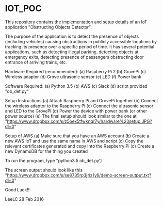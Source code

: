 # IOT_POC

This repository contains the implementation and setup details of an IoT application "Obstructing Objects Detector".

The purpose of the application is to detect the presence of objects (including vehicles) causing obstructions in publicly accessible locations by tracking its presence over a specific period of time. It has several potential applications, such as detecting illegal parking, detecting objects at emergency exits, detecting presence of passengers obstructing door entrance of arriving trains, etc.

Hardware Required (recommended):
  (a) Raspberry Pi 2
  (b) GrovePi
  (c) Wireless adaptor
  (d) Grove ultrasonic sensor
  (e) LED
  (f) Power bank
  
Software Required:
  (a) Python 3.5
  (b) AWS
  (c) Slack
  (d) script provided "ob_det.py"
  
Setup Instructions
  (a) Attach Raspberry Pi and GrovePi together
  (b) Connect the wireless adaptor to the Raspberry Pi
  (c) Connect the ultrasonic sensor and LED to the GrovePi
  (d) Power the device with power bank (or other power source)
  (e) The final setup should look similar to the one at "https://www.dropbox.com/s/z5oex5tfwknqr7y/hardware%20setup.JPG?dl=0"
  
Setup of AWS
  (a) Make sure that you have an AWS account
  (b) Create a new AWS IoT and use the same name in AWS and script
  (c) Copy the relevant certificates generated and copy into the Raspberry Pi
  (d) Create a new DynamoDB for the thing you created

To run the program, type "python3.5 ob_det.py')

The screen output should look like this "https://www.dropbox.com/s/se8735rp3j4z1y6/demo-screen-output.txt?dl=0"


Good Luck!!!

LeeLC
28 Feb 2016

  
  
